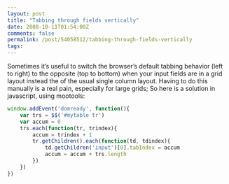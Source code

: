 ```yaml
---
layout: post
title: "Tabbing through fields vertically"
date: 2008-10-11T01:54:00Z
comments: false
permalink: /post/54058512/tabbing-through-fields-vertically
tags:
---
```




Sometimes it’s useful to switch the browser’s default tabbing behavior (left to right) to the opposite (top to bottom) when your input fields are in a grid layout instead the of the usual single column layout. Having to do this manually is a real pain, especially for large grids; So here is a solution in javascript, using mootools:

```javascript
window.addEvent('domready', function(){
    var trs = $$('#mytable tr')
    var accum = 0
    trs.each(function(tr, trindex){
        accum = trindex + 1
        tr.getChildren().each(function(td, tdindex){
            td.getChildren('input')[0].tabIndex = accum
            accum = accum + trs.length
        })
    })
})
```
